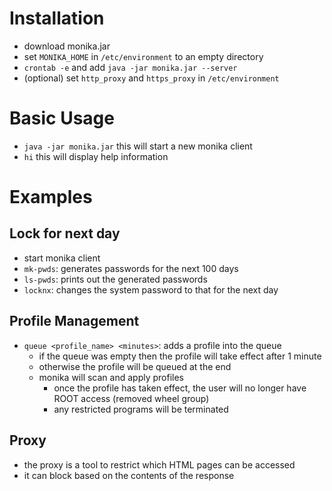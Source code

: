 # Installation

- download monika.jar
- set `MONIKA_HOME` in `/etc/environment` to an empty directory
- `crontab -e` and add `java -jar monika.jar --server`
- (optional) set `http_proxy` and `https_proxy` in `/etc/environment`

# Basic Usage

- `java -jar monika.jar` this will start a new monika client
- `hi` this will display help information

# Examples

## Lock for next day

- start monika client
- `mk-pwds`: generates passwords for the next 100 days
- `ls-pwds`: prints out the generated passwords
- `locknx`: changes the system password to that for the next day

## Profile Management

- `queue <profile_name> <minutes>`: adds a profile into the queue
    - if the queue was empty then the profile will take effect after 1 minute
    - otherwise the profile will be queued at the end
    - monika will scan and apply profiles
        - once the profile has taken effect, the user will no longer have ROOT access (removed wheel group)
        - any restricted programs will be terminated

## Proxy

- the proxy is a tool to restrict which HTML pages can be accessed
- it can block based on the contents of the response
